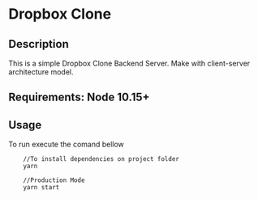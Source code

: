 # Dropbox Clone
## Description

This is a simple Dropbox Clone Backend Server.  Make with client-server architecture model.

**Requirements**: Node 10.15+    
---

## Usage

To run execute the comand bellow

```
    //To install dependencies on project folder
    yarn 

    //Production Mode
    yarn start

```




